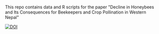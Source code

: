 This repo contains data and R scripts for the paper "Decline in Honeybees and Its Consequences for Beekeepers and Crop Pollination in Western Nepal"

[![DOI](https://zenodo.org/badge/575892372.svg)](https://zenodo.org/doi/10.5281/zenodo.10973041)
